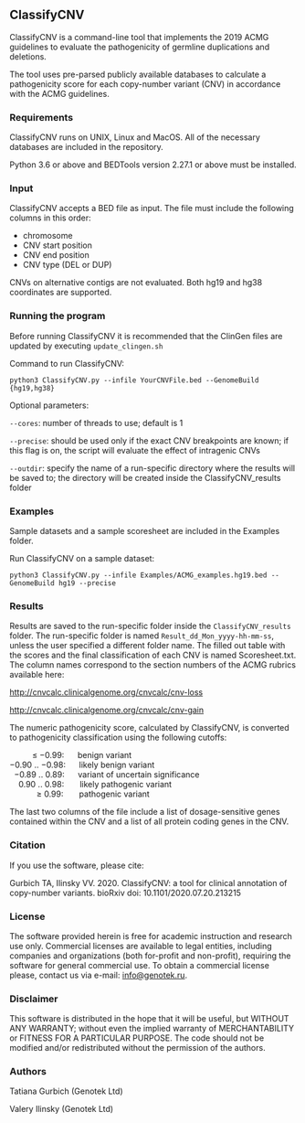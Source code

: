 ## **ClassifyCNV**

ClassifyCNV is a command-line tool that implements the 2019 ACMG guidelines to evaluate the pathogenicity of
germline duplications and deletions. 

The tool uses pre-parsed publicly available databases to calculate a pathogenicity score for each copy-number variant 
(CNV) in accordance with the ACMG guidelines.  

### **Requirements**

ClassifyCNV runs on UNIX, Linux and MacOS. All of the necessary databases are included in the
repository.

Python 3.6 or above and BEDTools version 2.27.1 or above must be installed.

### **Input**

ClassifyCNV accepts a BED file as input. The file must include the following columns in
this order:
- chromosome
- CNV start position
- CNV end position
- CNV type (DEL or DUP)

CNVs on alternative contigs are not evaluated.
Both hg19 and hg38 coordinates are supported. 

### **Running the program**

Before running ClassifyCNV it is recommended that the ClinGen files are updated by executing
```update_clingen.sh```

Command to run ClassifyCNV:
```
python3 ClassifyCNV.py --infile YourCNVFile.bed --GenomeBuild {hg19,hg38}
```

Optional parameters:

```--cores```: number of threads to use; default is 1

```--precise```: should be used only if the exact CNV breakpoints are known; if this flag is on, the script will evaluate the effect of intragenic CNVs

```--outdir```: specify the name of a run-specific directory where the results will be saved to; the directory will be created inside the ClassifyCNV_results folder

### **Examples**

Sample datasets and a sample scoresheet are included in the Examples folder. 

Run ClassifyCNV on a sample dataset:
```
python3 ClassifyCNV.py --infile Examples/ACMG_examples.hg19.bed --GenomeBuild hg19 --precise 
```

### **Results**

Results are saved to the run-specific folder inside the ```ClassifyCNV_results``` folder.
The run-specific folder is named ```Result_dd_Mon_yyyy-hh-mm-ss```, unless the user specified a different folder name.
The filled out table with the scores and the final classification 
of each CNV is named Scoresheet.txt. The column names correspond
to the section numbers of the ACMG rubrics available here:

http://cnvcalc.clinicalgenome.org/cnvcalc/cnv-loss

http://cnvcalc.clinicalgenome.org/cnvcalc/cnv-gain

The numeric pathogenicity score, calculated by ClassifyCNV, is converted to pathogenicity classification using the 
following cutoffs:  

&nbsp;&nbsp;&nbsp;&nbsp;&nbsp;&nbsp;&nbsp;&nbsp;&nbsp;&nbsp;≤ −0.99: &nbsp;&nbsp;&nbsp;&nbsp; benign variant  
−0.90 .. −0.98: &nbsp;&nbsp;&nbsp;&nbsp;&nbsp;likely benign variant  
&nbsp;&nbsp;−0.89 .. 0.89: &nbsp;&nbsp;&nbsp;&nbsp;&nbsp;variant of uncertain significance  
&nbsp;&nbsp;&nbsp;&nbsp;0.90 .. 0.98: &nbsp;&nbsp;&nbsp;&nbsp;&nbsp;&nbsp;likely pathogenic variant  
&nbsp;&nbsp;&nbsp;&nbsp;&nbsp;&nbsp;&nbsp;&nbsp;&nbsp;&nbsp;&nbsp;&nbsp;≥ 0.99: &nbsp;&nbsp;&nbsp;&nbsp;&nbsp;&nbsp;pathogenic variant




The last two columns of the file include a list of dosage-sensitive genes contained within the CNV and a list of all protein coding genes in the CNV.


### **Citation**

If you use the software, please cite:  

Gurbich TA, Ilinsky VV. 2020. ClassifyCNV: a tool for clinical annotation of copy-number variants. bioRxiv doi: 10.1101/2020.07.20.213215  

### **License**

The software provided herein is free for academic instruction and research use only. Commercial licenses are available to legal entities, including companies and organizations (both for-profit and non-profit), requiring the software for general commercial use. To obtain a commercial license please, contact us via e-mail: info@genotek.ru.

### **Disclaimer**

This software is distributed in the hope that it will be useful, but WITHOUT ANY WARRANTY; without even the implied warranty of MERCHANTABILITY or FITNESS FOR A PARTICULAR PURPOSE. The code should not be modified and/or redistributed without the permission of the authors.

### **Authors**

Tatiana Gurbich (Genotek Ltd)

Valery Ilinsky (Genotek Ltd)

